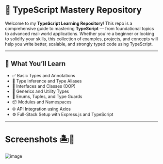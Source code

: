 # 📘 TypeScript Mastery Repository

Welcome to my **TypeScript Learning Repository**! This repo is a comprehensive guide to mastering **TypeScript** — from foundational topics to advanced real-world applications. Whether you're a beginner or looking to solidify your skills, this collection of examples, projects, and concepts will help you write better, scalable, and strongly typed code using TypeScript.

---

## 🚀 What You’ll Learn

- ✅ Basic Types and Annotations
- 🧠 Type Inference and Type Aliases
- 🧱 Interfaces and Classes (OOP)
- 🧩 Generics and Utility Types
- 🔁 Enums, Tuples, and Type Guards
- 📦 Modules and Namespaces
- 🌐 API Integration using Axios
- ⚙️ Full-Stack Setup with Express.js and TypeScript

---


# Screenshots 🏝️🍹

![image](https://github.com/user-attachments/assets/0b240d3e-29a1-4f87-9826-0b4e887e0b31)









